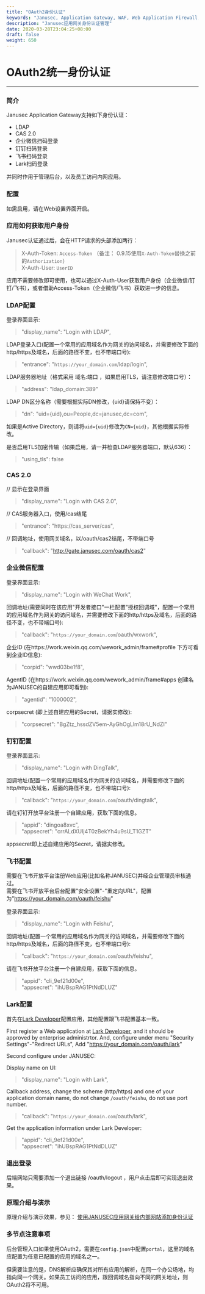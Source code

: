 ```yaml
---
title: "OAuth2身份认证"
keywords: "Janusec, Application Gateway, WAF, Web Application Firewall, Web应用防火墙, OAuth2"
description: "Janusec应用网关身份认证管理"
date: 2020-03-28T23:04:25+08:00
draft: false
weight: 650
---
```


# OAuth2统一身份认证    
----  

### 简介  

Janusec Application Gateway支持如下身份认证：  

* LDAP  
* CAS 2.0  
* 企业微信扫码登录  
* 钉钉扫码登录  
* 飞书扫码登录   
* Lark扫码登录  

并同时作用于管理后台，以及员工访问内网应用。   

### 配置  

如需启用，请在Web设置界面开启。  

### 应用如何获取用户身份  

Janusec认证通过后，会在HTTP请求的头部添加两行：  

> X-Auth-Token: `Access-Token`  （备注： 0.9.15使用`X-Auth-Token`替换之前的`Authorization`）     
> X-Auth-User: `UserID`  


应用不需要修改即可使用，也可以通过X-Auth-User获取用户身份（企业微信/钉钉/飞书），或者借助Access-Token（企业微信/飞书）获取进一步的信息。  

### LDAP配置  

登录界面显示:  

> "display_name": "Login with LDAP",   

LDAP登录入口(配置一个常用的应用域名作为网关的访问域名，并需要修改下面的http/https及域名，后面的路径不变，也不带端口号):  

> "entrance": "`https://your_domain.com`/ldap/login",  


LDAP服务器地址（格式采用 域名:端口 ，如果启用TLS，请注意修改端口号）：  

> "address": "ldap_domain:389"  

LDAP DN区分名称（需要根据实际DN修改，{uid}请保持不变）：  

> "dn": "uid={uid},ou=People,dc=janusec,dc=com",  

如果是Active Directory，则请将`uid={uid}`修改为`CN={uid}`，其他根据实际修改。  

是否启用TLS加密传输（如果启用，请一并检查LDAP服务器端口，默认636）：  

> "using_tls": false   

### CAS 2.0  


// 显示在登录界面
> "display_name": "Login with CAS 2.0",  

// CAS服务器入口，使用/cas结尾   
> "entrance": "https://cas_server/cas",  

// 回调地址，使用网关域名，以/oauth/cas2结尾，不带端口号
> "callback": "http://gate.janusec.com/oauth/cas2"  


### 企业微信配置  


登录界面显示:  

> "display_name": "Login with WeChat Work",   

回调地址(需要同时在该应用"开发者接口"一栏配置"授权回调域"，配置一个常用的应用域名作为网关的访问域名，并需要修改下面的http/https及域名，后面的路径不变，也不带端口号):  

> "callback": "`https://your_domain.com`/oauth/wxwork",  
 

企业ID (在https://work.weixin.qq.com/wework_admin/frame#profile 下方可看到企业ID信息):  

> "corpid": "wwd03be1f8",  

AgentID (在https://work.weixin.qq.com/wework_admin/frame#apps 创建名为JANUSEC的自建应用即可看到):  

> "agentid": "1000002",   

corpsecret (即上述自建应用的Secret，请据实修改):  

> "corpsecret": "BgZtz_hssdZV5em-AyGhOgLlm18rU_NdZI"   

### 钉钉配置  


登录界面显示:  

> "display_name": "Login with DingTalk",   

回调地址(配置一个常用的应用域名作为网关的访问域名，并需要修改下面的http/https及域名，后面的路径不变，也不带端口号):  

> "callback": "`https://your_domain.com`/oauth/dingtalk",  

请在钉钉开放平台注册一个自建应用，获取下面的信息。

> "appid": "dingoa8xvc",   
> "appsecret": "crrALdXUIj4T0zBekYh4u9sU_T1GZT"   

appsecret即上述自建应用的Secret，请据实修改。    

### 飞书配置  

需要在飞书开放平台注册Web应用(比如名称JANUSEC)并经企业管理员审核通过。  
需要在飞书开放平台后台配置"安全设置"-"重定向URL"，配置为"https://your_domain.com/oauth/feishu"   


登录界面显示:  

> "display_name": "Login with Feishu",   

回调地址(配置一个常用的应用域名作为网关的访问域名，并需要修改下面的http/https及域名，后面的路径不变，也不带端口号):  

> "callback": "`https://your_domain.com`/oauth/feishu",  

请在飞书开放平台注册一个自建应用，获取下面的信息。

> "appid": "cli_9ef21d00e",  
> "appsecret": "ihUBspRAG1PtNdDLUZ"     

### Lark配置

首先在[Lark Developer](https://open.larksuite.com/)配置应用，其他配置跟飞书配置基本一致。  

First register a Web application at [Lark Developer](https://open.larksuite.com/), and it should be approved by enterprise administrtor. And, configure under menu "Security Settings"-"Redirect URLs", Add "https://your_domain.com/oauth/lark"   

Second configure under JANUSEC:  

Display name on UI:  

> "display_name": "Login with Lark",   

Callback address, change the scheme (http/https) and one of your application domain name, do not change `/oauth/feishu`, do not use port number.  

> "callback": "`https://your_domain.com`/oauth/lark",  

Get the application information under Lark Developer:  

> "appid": "cli_9ef21d00e",  
> "appsecret": "ihUBspRAG1PtNdDLUZ"   


### 退出登录  

后端网站只需要添加一个退出链接 /oauth/logout ，用户点击后即可实现退出效果。  

### 原理介绍与演示  

原理介绍与演示效果，参见： [使用JANUSEC应用网关给内部网站添加身份认证](https://www.janusec.com/articles/opensource/1585458493.html)  


### 多节点注意事项  

后台管理入口如果使用OAuth2，需要在`config.json`中配置`portal`，这里的域名应配置为任意已配置的应用的域名之一。  

但需要注意的是，DNS解析应确保其对所有应用的解析，在同一个办公场地，均指向同一个网关。如果员工访问的应用，跟回调域名指向不同的网关地址，则OAuth2将不可用。  



